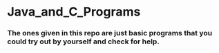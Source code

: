 # Java_and_C_Programs


### The ones given in this repo are just basic programs that you could try out by yourself and check for help.
